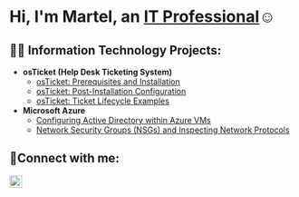 <h1>Hi, I'm Martel, an <a href="https://www.linkedin.com/in/martel-hiemsouvanh-245ab8132/">IT Professional</a>☺</h1>

<h2>👨‍💻 Information Technology Projects:</h2>

- <b>osTicket (Help Desk Ticketing System)</b>
  - [osTicket: Prerequisites and Installation](https://github.com/telly-tell/osticket-prereqs)
  - [osTicket: Post-Installation Configuration](https://github.com/telly-tell/post-install-config)
  - [osTicket: Ticket Lifecycle Examples](https://github.com/telly-tell/ticket-lifecycle)
- <b>Microsoft Azure</b>
  - [Configuring Active Directory within Azure VMs](https://github.com/telly-tell/configure-ad)
  - [Network Security Groups (NSGs) and Inspecting Network Protocols](https://github.com/telly-tell/azure-network-protocols)

<h2>🤳Connect with me:</h2>

[<img align="left" alt="Josh | LinkedIn" width="22px" src="https://cdn.jsdelivr.net/npm/simple-icons@v3/icons/linkedin.svg" />][linkedin]

[linkedin]: https://www.linkedin.com/in/martel-hiemsouvanh-245ab8132/ 
<!--
**MartelHiemsouvanh/MartelHiemsouvanh** is a ✨ _special_ ✨ repository because its `README.md` (this file) appears on your GitHub profile.

Here are some ideas to get you started:

- 🔭 I’m currently working on ...
- 🌱 I’m currently learning ...
- 👯 I’m looking to collaborate on ...
- 🤔 I’m looking for help with ...
- 💬 Ask me about ...
- 📫 How to reach me: ...
- 😄 Pronouns: ...
- ⚡ Fun fact: ...
-->
